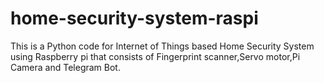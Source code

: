 # home-security-system-raspi
This is a Python code for Internet of Things based Home Security System using Raspberry pi that consists of Fingerprint scanner,Servo motor,Pi Camera and Telegram Bot.
